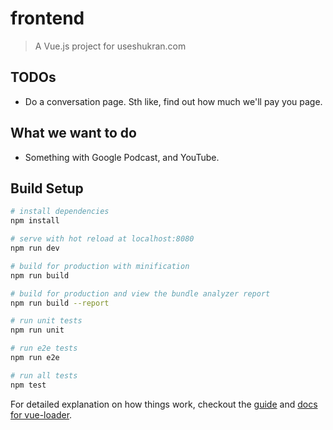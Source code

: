 # frontend

> A Vue.js project for useshukran.com

## TODOs
* Do a conversation page. Sth like, find out how much we'll pay you page.

## What we want to do
* Something with Google Podcast, and YouTube.

## Build Setup

``` bash
# install dependencies
npm install

# serve with hot reload at localhost:8080
npm run dev

# build for production with minification
npm run build

# build for production and view the bundle analyzer report
npm run build --report

# run unit tests
npm run unit

# run e2e tests
npm run e2e

# run all tests
npm test
```

For detailed explanation on how things work, checkout the [guide](http://vuejs-templates.github.io/webpack/) and [docs for vue-loader](http://vuejs.github.io/vue-loader).
